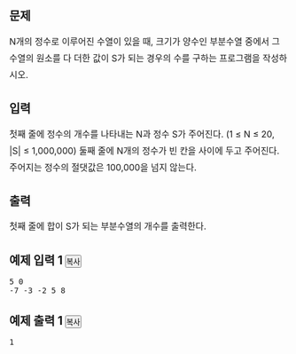 <div id="problem-body">
			<div class="col-md-12">
				<section id="description">
				<div class="headline">
				<h2>문제</h2>
				</div>
				<div style="font-size:medium; line-height:30px;" id="problem_description">
				<p>N개의 정수로 이루어진 수열이 있을 때, 크기가 양수인 부분수열 중에서 그 수열의 원소를 다 더한 값이 S가 되는 경우의 수를 구하는 프로그램을 작성하시오.</p>
				</div>
				</section>
			</div>
										<div class="col-md-12">
					<section id="input">
					<div class="headline">
					<h2>입력</h2>
					</div>
					<div style="font-size:medium; line-height:30px;" id="problem_input">
					<p>첫째 줄에 정수의 개수를 나타내는 N과 정수 S가 주어진다. (1 ≤ N ≤ 20, |S| ≤ 1,000,000) 둘째 줄에 N개의 정수가 빈 칸을 사이에 두고 주어진다. 주어지는 정수의 절댓값은 100,000을 넘지 않는다.</p>
					</div>
					</section>
				</div>
				<div class="col-md-12">
					<section id="output">
					<div class="headline">
					<h2>출력</h2>
					</div>
					<div style="font-size:medium; line-height:30px;" id="problem_output">
					<p>첫째 줄에 합이 S가 되는 부분수열의 개수를 출력한다.</p>
					</div>
					</section>
				</div>
						<div class="col-md-12">
			<section id="limit" style="display:none;">
			<div class="headline">
			<h2>제한</h2>
			</div>
			<div style="font-size:medium; line-height:30px;" id="problem_limit">
						</div>
			</section>
			</div>
																	<div class="col-md-12">
				<div class="row">
					<div class="col-md-6">
						<section id="sampleinput1">
						<div class="headline">
						<h2>예제 입력 1
							<button type="button" class="btn btn-link copy-button" style="padding: 0px;" data-clipboard-target="#sample-input-1">복사</button>
						</h2>
						</div>
						<pre class="sampledata" id="sample-input-1">5 0
-7 -3 -2 5 8
</pre>
						</section>
					</div>
					<div class="col-md-6">
						<section id="sampleoutput1">
						<div class="headline">
						<h2>예제 출력 1
							<button type="button" class="btn btn-link copy-button" style="padding: 0px;" data-clipboard-target="#sample-output-1">복사</button>
						</h2>
						</div>
						<pre class="sampledata" id="sample-output-1">1
</pre>
						</section>
					</div>
									</div>
				</div>
								<div class="col-md-12">
					<section id="hint" style="display: none;">
					<div class="headline">
					<h2>힌트</h2>
					</div>
					<div style="font-size:medium; line-height:30px;" id="problem_hint">
					</div>
					</section>
				</div>
												</div>
